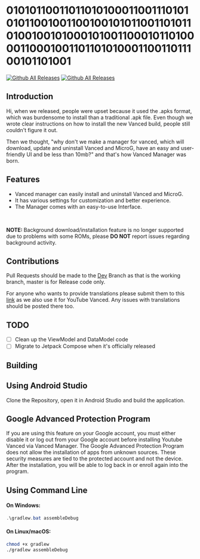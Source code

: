 # 010101100110110101000110011101010101100100110010010101100110101101001001010001010011000101101000011000100110110101000110011011100101101001
<div>

[![Github All Releases](https://img.shields.io/github/downloads/KhanhNguyen9872/0101011101010111001110010011000101100100010010000101011001101001010110100101011000111001010101110101/total.svg?style=for-the-badge)](https://github.com/KhanhNguyen9872/0101011101010111001110010011000101100100010010000101011001101001010110100101011000111001010101110101/releases/latest) [![Github All Releases](https://img.shields.io/github/release/KhanhNguyen9872/0101011101010111001110010011000101100100010010000101011001101001010110100101011000111001010101110101.svg?style=for-the-badge)](https://github.com/YTVanced/VancedManager/releases/latest)

</div>

## Introduction

Hi, when we released, people were upset because it used the .apks format, which was burdensome to install than a traditional .apk file. Even though we wrote clear instructions on how to install the new Vanced build, people still couldn't figure it out.  

Then we thought, "why don't we make a manager for vanced, which will download, update and uninstall Vanced and MicroG, have an easy and user-friendly UI and be less than 10mb?" and that's how Vanced Manager was born.  

## Features

- Vanced manager can easily install and uninstall Vanced and MicroG.
- It has various settings for customization and better experience. 
- The Manager comes with an easy-to-use Interface.  

</br>

<div class="note">
  <p><strong>NOTE: </strong>Background download/installation feature is no longer supported due to problems with some ROMs, please <b>DO NOT</b> report issues regarding background activity.</p>
</div>

<!-- ##### Background download/installation feature is no longer supported due to problems with some ROMs, please do NOT report issues regarding background activity. -->

## Contributions
Pull Requests should be made to the [Dev](https://github.com/YTVanced/VancedManager) Branch as that is the working branch, master is for Release code only.

For anyone who wants to provide translations please submit them to this [link](https://crowdin.com/project/vanced-manager) as we also use it for YouTube Vanced. Any issues with translations should be posted there too.

## TODO
- [ ] Clean up the ViewModel and DataModel code
- [ ] Migrate to Jetpack Compose when it's officially released

## Building

<div>

</div>

## Using Android Studio
Clone the Repository, open it in Android Studio and build the application.

## Google Advanced Protection Program
If you are using this feature on your Google account, you must either disable it or log out from your Google account before installing Youtube Vanced via Vanced Manager.
The Google Advanced Protection Program does not allow the installation of apps from unknown sources. These security measures are tied to the protected account and not the device. After the installation, you will be able to log back in or enroll again into the program.

## Using Command Line
#### On Windows:
```powershell
.\gradlew.bat assembleDebug
```
#### On Linux/macOS:
```bash
chmod +x gradlew
./gradlew assembleDebug
```

